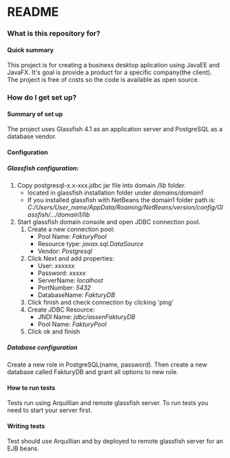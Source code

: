 # README #

### What is this repository for? ###

#### Quick summary ####
This project is for creating a business desktop aplication using JavaEE and JavaFX. It's goal is provide a product for a specific company(the client). The project is free of costs so the code is available as open source.



### How do I get set up? ###

#### Summary of set up ####

The project uses Glassfish 4.1 as an application server and PostgreSQL as a database vendor.

#### Configuration ####
##### Glassfish configuration: #####
1. Copy postgresql-x.x-xxx.jdbc jar file into domain */lib* folder.
	* located in glassfish installation folder under *domains/domain1*
	* If you installed glassfish with NetBeans the domain1 folder path is: *C:/Users/User_name/AppData/Roaming/NetBeans/version/config/Glassfish/.../domain1/lib*
1. Start glassfish domain console and open JDBC connection pool.
	1. Create a new connection pool:
		* Pool Name: *FakturyPool*
		* Resource type: *javax.sql.DataSource*
		* Vendor: *Postgresql*
	2. Click Next and add properties: 
		* User: *xxxxxx*
		* Password: *xxxxx*
		* ServerName: *localhost*
		* PortNumber: *5432*
		* DatabaseName: *FakturyDB*
	3. Click finish and check connection by clicking 'ping'
	4. Create JDBC Resource:
		* JNDI Name: *jdbc/assenFakturyDB*
		* Pool Name: *FakturyPool*
	5. Click ok and finish

##### Database configuration #####
Create a new role in PostgreSQL(name, password). Then create a new database called FakturyDB and grant all options to new role.

#### How to run tests ####
Tests run using Arquillian and remote glassfish server. To run tests you need to start your server first. 

#### Writing tests ####
Test should use Arquillian and by deployed to remote glassfish server for an EJB beans.